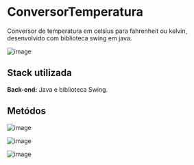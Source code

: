# ConversorTemperatura

Conversor de temperatura em celsius para fahrenheit ou kelvin, desenvolvido com biblioteca swing em java.

![image](https://github.com/user-attachments/assets/d4b6f7ea-0e79-49d9-bea3-92fc564b1280)

## Stack utilizada

**Back-end:** Java e biblioteca Swing.

## Metódos

![image](https://github.com/user-attachments/assets/39ae8cd0-f053-4c78-a93f-71dd621711d1)

![image](https://github.com/user-attachments/assets/1d346bd1-f23e-4503-a310-b621e5eb689f)

![image](https://github.com/user-attachments/assets/13ad2896-6af1-4bc5-8581-a8ff10c42ff8)
